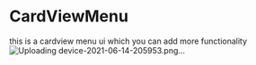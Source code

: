 # CardViewMenu
this is a cardview menu ui which you can add more functionality
![Uploading device-2021-06-14-205953.png…]()
